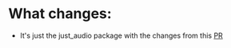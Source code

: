 # What changes:
- It's just the just_audio package with the changes from this [PR](https://github.com/ryanheise/just_audio/pull/800)
